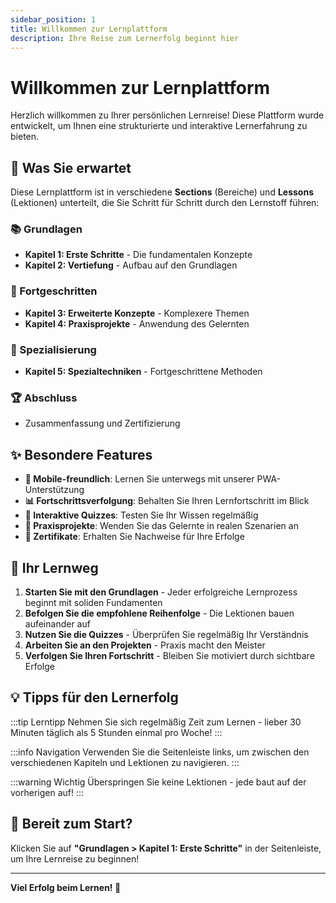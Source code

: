 ```yaml
---
sidebar_position: 1
title: Willkommen zur Lernplattform
description: Ihre Reise zum Lernerfolg beginnt hier
---
```


# Willkommen zur Lernplattform

Herzlich willkommen zu Ihrer persönlichen Lernreise! Diese Plattform wurde entwickelt, um Ihnen eine strukturierte und interaktive Lernerfahrung zu bieten.

## 🚀 Was Sie erwartet

Diese Lernplattform ist in verschiedene **Sections** (Bereiche) und **Lessons** (Lektionen) unterteilt, die Sie Schritt für Schritt durch den Lernstoff führen:

### 📚 Grundlagen
- **Kapitel 1: Erste Schritte** - Die fundamentalen Konzepte
- **Kapitel 2: Vertiefung** - Aufbau auf den Grundlagen

### 🚀 Fortgeschritten
- **Kapitel 3: Erweiterte Konzepte** - Komplexere Themen
- **Kapitel 4: Praxisprojekte** - Anwendung des Gelernten

### 🎯 Spezialisierung
- **Kapitel 5: Spezialtechniken** - Fortgeschrittene Methoden

### 🏆 Abschluss
- Zusammenfassung und Zertifizierung

## ✨ Besondere Features

- **📱 Mobile-freundlich**: Lernen Sie unterwegs mit unserer PWA-Unterstützung
- **📊 Fortschrittsverfolgung**: Behalten Sie Ihren Lernfortschritt im Blick
- **🎯 Interaktive Quizzes**: Testen Sie Ihr Wissen regelmäßig
- **💼 Praxisprojekte**: Wenden Sie das Gelernte in realen Szenarien an
- **🏅 Zertifikate**: Erhalten Sie Nachweise für Ihre Erfolge

## 🎯 Ihr Lernweg

1. **Starten Sie mit den Grundlagen** - Jeder erfolgreiche Lernprozess beginnt mit soliden Fundamenten
2. **Befolgen Sie die empfohlene Reihenfolge** - Die Lektionen bauen aufeinander auf
3. **Nutzen Sie die Quizzes** - Überprüfen Sie regelmäßig Ihr Verständnis
4. **Arbeiten Sie an den Projekten** - Praxis macht den Meister
5. **Verfolgen Sie Ihren Fortschritt** - Bleiben Sie motiviert durch sichtbare Erfolge

## 💡 Tipps für den Lernerfolg

:::tip Lerntipp
Nehmen Sie sich regelmäßig Zeit zum Lernen - lieber 30 Minuten täglich als 5 Stunden einmal pro Woche!
:::

:::info Navigation
Verwenden Sie die Seitenleiste links, um zwischen den verschiedenen Kapiteln und Lektionen zu navigieren.
:::

:::warning Wichtig
Überspringen Sie keine Lektionen - jede baut auf der vorherigen auf!
:::

## 🚀 Bereit zum Start?

Klicken Sie auf **"Grundlagen > Kapitel 1: Erste Schritte"** in der Seitenleiste, um Ihre Lernreise zu beginnen!

---

**Viel Erfolg beim Lernen! 🌟** 